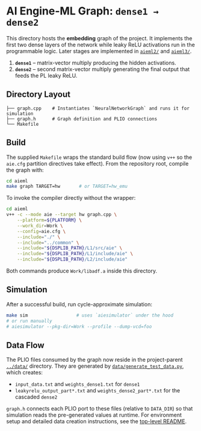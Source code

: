 # AI Engine-ML Graph: `dense1 → dense2`

This directory hosts the **embedding** graph of the project. It implements the first
two dense layers of the network while leaky ReLU activations run in the
programmable logic. Later stages are implemented in
[`aieml2/`](../aieml2/README.md) and [`aieml3/`](../aieml3/README.md).

1. **`dense1`** – matrix-vector multiply producing the hidden activations.
2. **`dense2`** – second matrix-vector multiply generating the final output that feeds
   the PL leaky ReLU.

## Directory Layout

```
├── graph.cpp    # Instantiates `NeuralNetworkGraph` and runs it for simulation
├── graph.h      # Graph definition and PLIO connections
└── Makefile
```

## Build

The supplied `Makefile` wraps the standard build flow (now using `v++` so the
`aie.cfg` partition directives take effect). From the repository root, compile
the graph with:

```bash
cd aieml
make graph TARGET=hw       # or TARGET=hw_emu
```

To invoke the compiler directly without the wrapper:

```bash
cd aieml
v++ -c --mode aie --target hw graph.cpp \
    --platform=${PLATFORM} \
    --work_dir=Work \
    --config=aie.cfg \
    --include="./" \
    --include="../common" \
    --include="${DSPLIB_PATH}/L1/src/aie" \
    --include="${DSPLIB_PATH}/L1/include/aie" \
    --include="${DSPLIB_PATH}/L2/include/aie"
```

Both commands produce `Work/libadf.a` inside this directory.

## Simulation

After a successful build, run cycle-approximate simulation:

```bash
make sim                  # uses `aiesimulator` under the hood
# or run manually
# aiesimulator --pkg-dir=Work --profile --dump-vcd=foo
```

## Data Flow

The PLIO files consumed by the graph now reside in the project-parent
[`../data/`](../../data) directory. They are generated by
[`data/generate_test_data.py`](../data/generate_test_data.py), which
creates:

- `input_data.txt` and `weights_dense1.txt` for `dense1`
- `leakyrelu_output_part*.txt` and `weights_dense2_part*.txt` for the cascaded
  `dense2`

`graph.h` connects each PLIO port to these files (relative to `DATA_DIR`) so
that simulation reads the pre-generated values at runtime. For environment
setup and detailed data creation instructions, see the
[top-level README](../README.md).


<!-- -0.250920
0.901429
0.463988
0.197317
-0.687963
-0.688011
-0.883833
0.732352 -->